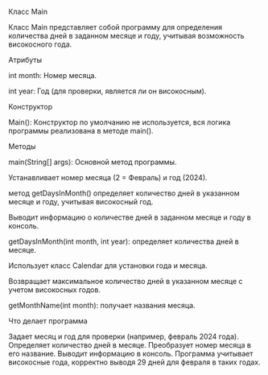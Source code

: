 Класс Main

Класс Main представляет собой программу для определения количества дней в заданном месяце и году, учитывая возможность високосного года.

Атрибуты

int month: Номер месяца.

int year: Год (для проверки, является ли он високосным).

Конструктор

Main(): Конструктор по умолчанию не используется, вся логика программы реализована в методе main().

Методы

main(String[] args): Основной метод программы.

Устанавливает номер месяца (2 = Февраль) и год (2024).

метод getDaysInMonth() определяет количество дней в указанном месяце и году, учитывая високосный год.

Выводит информацию о количестве дней в заданном месяце и году в консоль.

getDaysInMonth(int month, int year):  определяет количества дней в месяце.

Использует класс Calendar для установки года и месяца.

Возвращает максимальное количество дней в указанном месяце с учетом високосных годов.

getMonthName(int month): получает названия месяца.


Что делает программа


Задает месяц и год для проверки (например, февраль 2024 года).
Определяет количество дней в месяце.
Преобразует номер месяца в его название.
Выводит информацию в консоль.
Программа учитывает високосные года, корректно выводя 29 дней для февраля в таких годах.
